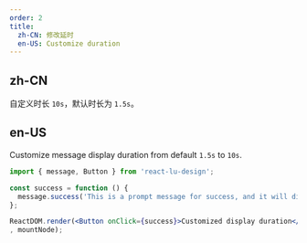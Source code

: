 ```yaml
---
order: 2
title:
  zh-CN: 修改延时
  en-US: Customize duration
---
```


## zh-CN

自定义时长 `10s`，默认时长为 `1.5s`。

## en-US

Customize message display duration from default `1.5s` to `10s`.

````jsx
import { message, Button } from 'react-lu-design';

const success = function () {
  message.success('This is a prompt message for success, and it will disappear in 10 seconds', 10);
};

ReactDOM.render(<Button onClick={success}>Customized display duration</Button>
, mountNode);
````
